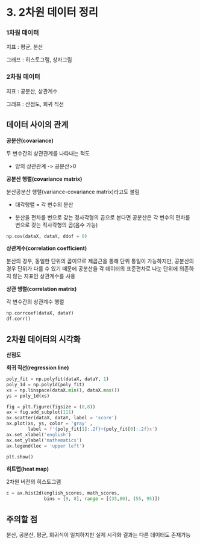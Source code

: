 # 3. 2차원 데이터 정리

### 1차원 데이터

지표 : 평균, 분산

그래프 : 히스토그램, 상자그림

### 2차원 데이터

지표 : 공분산, 상관계수

그래프 : 산점도, 회귀 직선

## 데이터 사이의 관계

**공분산(covariance)**

두 변수간의 상관관계를 나타내는 척도

* 양의 상관관계 -> 공분산>0

**공분산 행렬(covariance matrix)**

분산공분산 행렬(variance-covariance matrix)라고도 불림

* 대각행렬 = 각 변수의 분산

* 분산을 편차를 변으로 갖는 정사각형의 곱으로 본다면 공분산은 각 변수의 편차를 변으로 갖는 직사각형의 곱(음수 가능)

```python
np.cov(dataX, dataY, ddof = 0)
```

**상관계수(correlation coefficient)**

분산의 경우, 동일한 단위의 곱이므로 제곱근을 통해 단위 통일이 가능하지만, 공분산의 경우 단위가 다를 수 있기 때문에 공분산을 각 데이터의 표준편차로 나눈 단위에 의존하지 않는 지표인 상관계수를 사용

**상관 행렬(correlation matrix)**

각 변수간의 상관계수 행렬

```python
np.corrcoef(dataX, dataY)
df.corr()
```

## 2차원 데이터의 시각화

**산점도**

**회귀 직선(regression line)**

```python
poly_fit = np.polyfit(dataX, dataY, 1)
poly_1d = np.poly1d(poly_fit)
xs = np.linspace(dataX.min(), dataX.max())
ys = poly_1d(xs)

fig = plt.figure(figsize = (8,8))
ax = fig.add_subplot(111)
ax.scatter(dataX, dataY, label = 'score')
ax.plot(xs, ys, color = 'gray' ,
        label = f'{poly_fit[1]:.2f}+{poly_fit[0]:.2f}x')
ax.set_xlabel('english')
ax.set_ylabel('mathematics')
ax.legend(loc = 'upper left')

plt.show()
```

**히트맵(heat map)**

2차원 버전의 히스토그램

```python
c = ax.hist2d(english_scores, math_scores,
              bins = [9, 8], range = [(35,80), (55, 95)])
```

## 주의할 점

분산, 공분산, 평균, 회귀식이 일치하지만 실제 시각화 결과는 다른 데이터도 존재가능